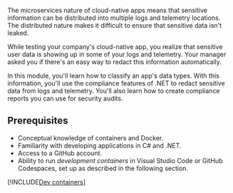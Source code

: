 The microservices nature of cloud-native apps means that sensitive information can be distributed into multiple logs and telemetry locations. The distributed nature makes it difficult to ensure that sensitive data isn't leaked.

While testing your company's cloud-native app, you realize that sensitive user data is showing up in some of your logs and telemetry. Your manager asked you if there's an easy way to redact this information automatically.

In this module, you'll learn how to classify an app's data types. With this information, you'll use the compliance features of .NET to redact sensitive data from logs and telemetry. You'll also learn how to create compliance reports you can use for security audits.

## Prerequisites

- Conceptual knowledge of containers and Docker.
- Familiarity with developing applications in C# and .NET.
- Access to a GitHub account.
- Ability to run *development containers* in Visual Studio Code or GitHub Codespaces, set up as described in the following section.

[!INCLUDE[Dev containers](../../../aspnetcore/includes/dev-containers/required.md)]
